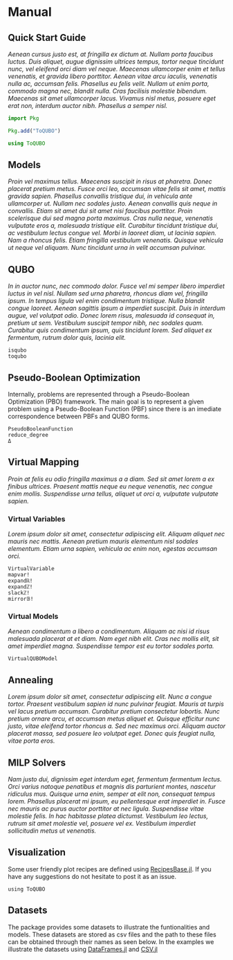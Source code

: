 # Manual

## Quick Start Guide

*Aenean cursus justo est, at fringilla ex dictum at. Nullam porta faucibus luctus. Duis aliquet, augue dignissim ultrices tempus, tortor neque tincidunt nunc, vel eleifend orci diam vel neque. Maecenas ullamcorper enim et tellus venenatis, et gravida libero porttitor. Aenean vitae arcu iaculis, venenatis nulla ac, accumsan felis. Phasellus eu felis velit. Nullam ut enim porta, commodo magna nec, blandit nulla. Cras facilisis molestie bibendum. Maecenas sit amet ullamcorper lacus. Vivamus nisl metus, posuere eget erat non, interdum auctor nibh. Phasellus a semper nisl.*

```julia
import Pkg

Pkg.add("ToQUBO")

using ToQUBO
```

## Models

*Proin vel maximus tellus. Maecenas suscipit in risus at pharetra. Donec placerat pretium metus. Fusce orci leo, accumsan vitae felis sit amet, mattis gravida sapien. Phasellus convallis tristique dui, in vehicula ante ullamcorper ut. Nullam nec sodales justo. Aenean convallis quis neque in convallis. Etiam sit amet dui sit amet nisi faucibus porttitor. Proin scelerisque dui sed magna porta maximus. Cras nulla neque, venenatis vulputate eros a, malesuada tristique elit. Curabitur tincidunt tristique dui, ac vestibulum lectus congue vel. Morbi in laoreet diam, ut lacinia sapien. Nam a rhoncus felis. Etiam fringilla vestibulum venenatis. Quisque vehicula ut neque vel aliquam. Nunc tincidunt urna in velit accumsan pulvinar.*

## QUBO

*In in auctor nunc, nec commodo dolor. Fusce vel mi semper libero imperdiet luctus in vel nisl. Nullam sed urna pharetra, rhoncus diam vel, fringilla ipsum. In tempus ligula vel enim condimentum tristique. Nulla blandit congue laoreet. Aenean sagittis ipsum a imperdiet suscipit. Duis in interdum augue, vel volutpat odio. Donec lorem risus, malesuada id consequat in, pretium ut sem. Vestibulum suscipit tempor nibh, nec sodales quam. Curabitur quis condimentum ipsum, quis tincidunt lorem. Sed aliquet ex fermentum, rutrum dolor quis, lacinia elit.*

```@docs
isqubo
toqubo
```

## Pseudo-Boolean Optimization

Internally, problems are represented through a Pseudo-Boolean Optimization (PBO) framework. The main goal is to represent a given problem using a Pseudo-Boolean Function (PBF) since there is an imediate correspondence between PBFs and QUBO forms.

```@docs
PseudoBooleanFunction
reduce_degree
Δ 
```

## Virtual Mapping

*Proin at felis eu odio fringilla maximus a a diam. Sed sit amet lorem a ex finibus ultrices. Praesent mattis neque eu neque venenatis, nec congue enim mollis. Suspendisse urna tellus, aliquet ut orci a, vulputate vulputate sapien.*

### Virtual Variables

*Lorem ipsum dolor sit amet, consectetur adipiscing elit. Aliquam aliquet nec mauris nec mattis. Aenean pretium mauris elementum nisl sodales elementum. Etiam urna sapien, vehicula ac enim non, egestas accumsan orci.*

```@docs
VirtualVariable
mapvar!
expandℝ!
expandℤ!
slackℤ!
mirror𝔹!
```

### Virtual Models

*Aenean condimentum a libero a condimentum. Aliquam ac nisi id risus malesuada placerat at et diam. Nam eget nibh elit. Cras nec mollis elit, sit amet imperdiet magna. Suspendisse tempor est eu tortor sodales porta.*

```@docs
VirtualQUBOModel
```

## Annealing

*Lorem ipsum dolor sit amet, consectetur adipiscing elit. Nunc a congue tortor. Praesent vestibulum sapien id nunc pulvinar feugiat. Mauris at turpis vel lacus pretium accumsan. Curabitur pretium consectetur lobortis. Nunc pretium ornare arcu, et accumsan metus aliquet et. Quisque efficitur nunc justo, vitae eleifend tortor rhoncus a. Sed nec maximus orci. Aliquam auctor placerat massa, sed posuere leo volutpat eget. Donec quis feugiat nulla, vitae porta eros.*

## MILP Solvers

*Nam justo dui, dignissim eget interdum eget, fermentum fermentum lectus. Orci varius natoque penatibus et magnis dis parturient montes, nascetur ridiculus mus. Quisque urna enim, semper at elit non, consequat tempus lorem. Phasellus placerat mi ipsum, eu pellentesque erat imperdiet in. Fusce nec mauris ac purus auctor porttitor at nec ligula. Suspendisse vitae molestie felis. In hac habitasse platea dictumst. Vestibulum leo lectus, rutrum sit amet molestie vel, posuere vel ex. Vestibulum imperdiet sollicitudin metus ut venenatis.*

## Visualization

Some user friendly plot recipes are defined using [RecipesBase.jl](https://github.com/JuliaPlots/RecipesBase.jl). If you have any suggestions do not hesitate to post it as an issue.

```@example
using ToQUBO
```

## Datasets

The package provides some datasets to illustrate the funtionalities and models. These datasets are stored as csv files and the path to these files can be obtained through their names as seen below. In the examples we illustrate the datasets using [DataFrames.jl](https://github.com/JuliaData/DataFrames.jl) and [CSV.jl](https://github.com/JuliaData/CSV.jl)